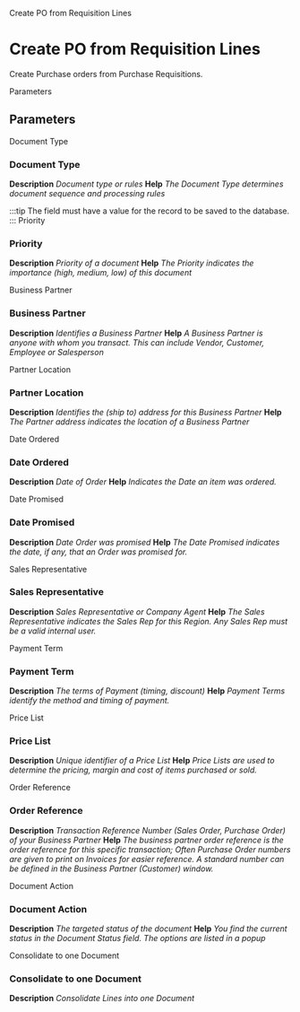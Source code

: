 
Create PO from Requisition Lines
# Create PO from Requisition Lines


Create Purchase orders from Purchase Requisitions.

Parameters
## Parameters


Document Type
### Document Type

**Description**
 *Document type or rules*
**Help**
 *The Document Type determines document sequence and processing rules*

:::tip
The field must have a value for the record to be saved to the database.
:::
Priority
### Priority

**Description**
 *Priority of a document*
**Help**
 *The Priority indicates the importance (high, medium, low) of this document*

Business Partner
### Business Partner

**Description**
 *Identifies a Business Partner*
**Help**
 *A Business Partner is anyone with whom you transact.  This can include Vendor, Customer, Employee or Salesperson*

Partner Location
### Partner Location

**Description**
 *Identifies the (ship to) address for this Business Partner*
**Help**
 *The Partner address indicates the location of a Business Partner*

Date Ordered
### Date Ordered

**Description**
 *Date of Order*
**Help**
 *Indicates the Date an item was ordered.*

Date Promised
### Date Promised

**Description**
 *Date Order was promised*
**Help**
 *The Date Promised indicates the date, if any, that an Order was promised for.*

Sales Representative
### Sales Representative

**Description**
 *Sales Representative or Company Agent*
**Help**
 *The Sales Representative indicates the Sales Rep for this Region.  Any Sales Rep must be a valid internal user.*

Payment Term
### Payment Term

**Description**
 *The terms of Payment (timing, discount)*
**Help**
 *Payment Terms identify the method and timing of payment.*

Price List
### Price List

**Description**
 *Unique identifier of a Price List*
**Help**
 *Price Lists are used to determine the pricing, margin and cost of items purchased or sold.*

Order Reference
### Order Reference

**Description**
 *Transaction Reference Number (Sales Order, Purchase Order) of your Business Partner*
**Help**
 *The business partner order reference is the order reference for this specific transaction; Often Purchase Order numbers are given to print on Invoices for easier reference.  A standard number can be defined in the Business Partner (Customer) window.*

Document Action
### Document Action

**Description**
 *The targeted status of the document*
**Help**
 *You find the current status in the Document Status field. The options are listed in a popup*

Consolidate to one Document
### Consolidate to one Document

**Description**
 *Consolidate Lines into one Document*
